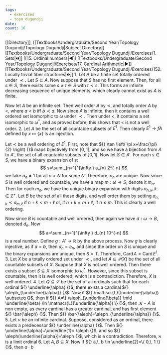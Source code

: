 ```yaml
---
tags:
  - exercises
  - topo_dugundji
date: 
count: 16
---
```

[[Directory]], [[Textbooks/Undergraduate/Second Year/Topology Dugundji/Topology Dugundji|Subject Directory]]
[[Textbooks/Undergraduate/Second Year/Topology Dugundji/Exercises/1. Sets|🞀🞀]] [[15. Ordinal numbers|◀]] [[Textbooks/Undergraduate/Second Year/Topology Dugundji/Exercises/17. Cardinal Arithmetic|▶]] [[Textbooks/Undergraduate/Second Year/Topology Dugundji/Exercises/152. Locally trivial fiber structures|🞂🞂]]
1. 
Let ${} A {}$ be a finite set totally ordered under $\prec {}$. Let ${} S \subseteq A {}$. Now suppose that $S$ has no first element. Then, for all ${} s \in S {}$, there exists some ${} s\neq t \in S {}$ with ${} t \prec s {}$. This forms an infinite decreasing sequence of unique elements, which clearly cannot exist as ${} A {}$ is finite. 

Now let $A {}$ be an infinite set. Then well order $A$ by $\prec$, and totally order $A$ by $<$, where $a<b {}$ iff ${} b \prec a {}$. Now since $A$ is infinite, then it contains a well ordered set isomorphic to $\omega$ under ${} \prec {}$. Then under $<$, it contains a set isomorphic to $\omega^{*}$, and as proved before, this shows that $<$ is not a well order.
2. 
Let $A$ be the set of all countable subsets of ${} E^{1}$. Then clearly ${} E^{1}\to{f}A {}$ defined by ${} x \mapsto \{ x \} {}$ is an injection. 

Let ${} \prec$ be a well ordering of ${} E^{1}$. First, note that ${} \tan \left( \pi x+\frac{\pi}{2} \right) {}$ maps bijectively from ${} ]0,\, 1[ {}$, and so we have a bijection from ${} A$ to $A' {}$, the set of all countable subsets of ${} ]0,\, 1[ {}$. Now let ${} S \in A' {}$. For each ${} s \in S {}$, we have a binary expansion of $s {}$:
$$
s=\sum _{n=1}^{\infty } a_{n} 2^{-n}
$$
we take ${} a_{n}\neq 1 {}$ for all $n >N {}$ for some $N$. Therefore, ${} a_{n}$ are unique. Now since ${} S {}$ is well ordered and countable, we have a map ${} m:\omega\to{}S {}$, denote it ${} m_{n}$. Then for each ${} m_{n}$, we have the unique binary expansion with digits ${} a_{n,\, k},\, k \in \mathbb{Z}^{+} {}$. Let $B$ be the set of all these digits, and well order them by setting ${} a_{n,\, k} \prec a_{m,\, \ell} {}$ if ${} n+k <m+\ell {}$ or, if ${} n+k=m+\ell {}$, if ${} n \leq m {}$. This is clearly a well ordering. 

Now since $B$ is countable and well ordered, then again we have $d:\omega\to{}B {}$, denoted ${} d_{n}$. Now 
$$
a=\sum _{n=1}^{\infty } d_{n} 10^{-n}
$$
is a real number. Define ${} g:A'\to{}\mathbb{R} {}$ by the above process. Now $g$ is clearly injective, as if ${} a=b {}$, then ${} d_{n}=e_{n} {}$, and since the order on $S$ is unique and the binary expansions are unique, then $S=T {}$. Therefore, ${} \operatorname{Card}A=\operatorname{Card}E^{1} {}$. 
3. 
Let $X {}$ be a totally ordered set under $\prec {}$, and let ${} A\subseteq \mathscr{P}(X) {}$ be the set of all countable subsets of $X. {}$ Suppose that $X$ is not well ordered. Then there exists a subset ${} S \subseteq X {}$ isomorphic to ${} \omega^{*}$. However, since this subset is countable, then it is well ordered, which is a contradiction. Therefore, $X$ is well ordered. 
4. 
Let ${} Q \subseteq \mathscr{L} {}$ be the set of all ordinals such that for each ordinal ${} \underline{\alpha} {}$, there exists a cardinal ${} \aleph_{\underline{\alpha}} {}$. Now if ${} \mathscr{L}(\underline{\alpha}) \subseteq Q$, then if ${} A=\{ \aleph_{\underline{\beta}} \mid  \underline{\beta} \in \mathscr{L}(\underline{\alpha}) \} {}$, then ${} \mathscr{K} - A {}$ is non empty, as every cardinal has a greater cardinal, and has first element ${} \bar{\aleph} {}$. Then ${} \bar{\aleph}=\aleph_{\underline{\alpha}} {}$. 
5. 
Let $\aleph {}$ be an infinite cardinal. Suppose, considered as an ordinal, there exists a predecessor ${} \underline{\alpha} {}$. Then ${} \underline{\alpha}+\underline{1}= \aleph {}$, and so ${} \aleph(\underline{\alpha})=\aleph {}$, which is a contradiction. Therefore, $\aleph$ is a limit ordinal
6. 
Let ${} A,\, B \subseteq X {}$. Now if ${} a,\, b \in \underline{2}=\{ 0,\, 1 \} {}$, then $a\cdot b$